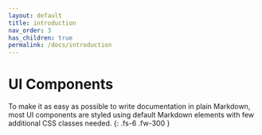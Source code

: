```yaml
---
layout: default
title: introduction
nav_order: 3
has_children: true
permalink: /docs/introduction
---
```


# UI Components

To make it as easy as possible to write documentation in plain Markdown, most UI components are styled using default Markdown elements with few additional CSS classes needed.
{: .fs-6 .fw-300 }

